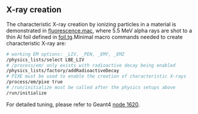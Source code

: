 ## X-ray creation

The characteristic X-ray creation by ionizing particles in a material is demonstrated in [fluorescence.mac](fluorescence.mac), where 5.5 MeV alpha rays are shot to a thin Al foil defined in [foil.tg](foil.tg).Minimal macro commands needed to create characteristic X-ray are:

```sh
# working EM options: _LIV, _PEN, _EMY, _EMZ
/physics_lists/select LBE_LIV
# /process/em/ only exists with radioactive decay being enabled
/physics_lists/factory/addRadioactiveDecay
# PIXE must be used to enable the creation of characteristic X-rays
/process/em/pixe true
# /run/initialize must be called after the physics setups above
/run/initialize
```

For detailed tuning, please refer to Geant4 [node 1620][].

[node 1620]: https://geant4.web.cern.ch/node/1620
